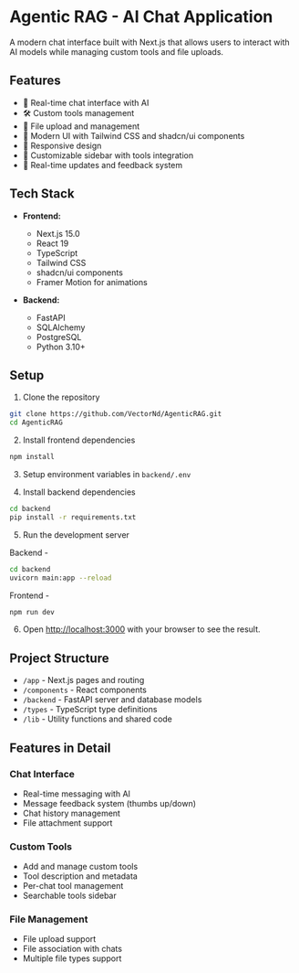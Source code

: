 # Agentic RAG - AI Chat Application

A modern chat interface built with Next.js that allows users to interact with AI models while managing custom tools and file uploads.

## Features

- 💬 Real-time chat interface with AI
- 🛠️ Custom tools management
- 📁 File upload and management
- 🎨 Modern UI with Tailwind CSS and shadcn/ui components
- 📱 Responsive design
- 🔧 Customizable sidebar with tools integration
- 🔄 Real-time updates and feedback system

## Tech Stack

- **Frontend:**
  - Next.js 15.0
  - React 19
  - TypeScript
  - Tailwind CSS
  - shadcn/ui components
  - Framer Motion for animations

- **Backend:**
  - FastAPI
  - SQLAlchemy
  - PostgreSQL
  - Python 3.10+

## Setup

1. Clone the repository 

```bash
git clone https://github.com/VectorNd/AgenticRAG.git 
cd AgenticRAG
```
2. Install frontend dependencies 

```bash
npm install
```

3. Setup environment variables in `backend/.env`

4. Install backend dependencies

```bash 
cd backend
pip install -r requirements.txt
```

5. Run the development server

Backend - 

```bash
cd backend
uvicorn main:app --reload
```

Frontend - 

```bash
npm run dev
```

6. Open [http://localhost:3000](http://localhost:3000) with your browser to see the result.

## Project Structure

- `/app` - Next.js pages and routing
- `/components` - React components
- `/backend` - FastAPI server and database models
- `/types` - TypeScript type definitions
- `/lib` - Utility functions and shared code

## Features in Detail

### Chat Interface
- Real-time messaging with AI
- Message feedback system (thumbs up/down)
- Chat history management
- File attachment support

### Custom Tools
- Add and manage custom tools
- Tool description and metadata
- Per-chat tool management
- Searchable tools sidebar

### File Management
- File upload support
- File association with chats
- Multiple file types support